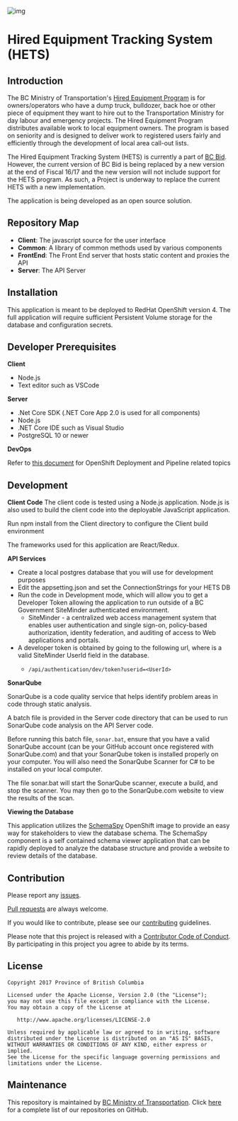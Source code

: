 ![img](https://img.shields.io/badge/Lifecycle-Stable-97ca00)

# Hired Equipment Tracking System (HETS)

## Introduction

The BC Ministry of Transportation's [Hired Equipment Program](http://www2.gov.bc.ca/gov/content/industry/construction-industry/transportation-infrastructure/hired-equipment-program) is for owners/operators who have a dump truck, bulldozer, back hoe or other piece of equipment they want to hire out to the Transportation Ministry for day labour and emergency projects. The Hired Equipment Program distributes available work to local equipment owners. The program is based on seniority and is designed to deliver work to registered users fairly and efficiently through the development of local area call-out lists.

The Hired Equipment Tracking System (HETS) is currently a part of [BC Bid](http://www.bcbid.gov.bc.ca/). However, the current version of BC Bid is being replaced by a new version at the end of Fiscal 16/17 and the new version will not include support for the HETS program. As such, a Project is underway to replace the current HETS with a new implementation.

The application is being developed as an open source solution.

## Repository Map

- **Client**: The javascript source for the user interface
- **Common**: A library of common methods used by various components
- **FrontEnd**: The Front End server that hosts static content and proxies the API
- **Server**: The API Server

## Installation

This application is meant to be deployed to RedHat OpenShift version 4. The full application will require sufficient Persistent Volume storage for the database and configuration secrets.

## Developer Prerequisites

**Client**

- Node.js
- Text editor such as VSCode

**Server**

- .Net Core SDK (.NET Core App 2.0 is used for all components)
- Node.js
- .NET Core IDE such as Visual Studio
- PostgreSQL 10 or newer

**DevOps**

Refer to [this document](openshift/README.md) for OpenShift Deployment and Pipeline related topics

## Development

**Client Code**
The client code is tested using a Node.js application. Node.js is also used to build the client code into the deployable JavaScript application.

Run npm install from the Client directory to configure the Client build environment

The frameworks used for this application are React/Redux.

**API Services**

- Create a local postgres database that you will use for development purposes
- Edit the appsetting.json and set the ConnectionStrings for your HETS DB
- Run the code in Development mode, which will allow you to get a Developer Token allowing the application to run outside of a BC Government SiteMinder authenticated environment.
  - SiteMinder - a centralized web access management system that enables user authentication and single sign-on, policy-based authorization, identity federation, and auditing of access to Web applications and portals.
- A developer token is obtained by going to the following url, where <UserId> is a valid SiteMinder UserId field in the database.
  - `/api/authentication/dev/token?userid=<UserId>`

**SonarQube**

SonarQube is a code quality service that helps identify problem areas in code through static analysis.

A batch file is provided in the Server code directory that can be used to run SonarQube code analysis on the API Server code.

Before running this batch file, `sonar.bat`, ensure that you have a valid SonarQube account (can be your GitHub account once registered with SonarQube.com) and that your SonarQube token is installed properly on your computer. You will also need the SonarQube Scanner for C# to be installed on your local computer.

The file sonar.bat will start the SonarQube scanner, execute a build, and stop the scanner. You may then go to the SonarQube.com website to view the results of the scan.

**Viewing the Database**

This application utilizes the [SchemaSpy](https://github.com/bcgov/SchemaSpy) OpenShift image to provide an easy way for stakeholders to view the database schema. The SchemaSpy component is a self contained schema viewer application that can be rapidly deployed to analyze the database structure and provide a website to review details of the database.

## Contribution

Please report any [issues](https://github.com/bcgov/hets/issues).

[Pull requests](https://github.com/bcgov/hets/pulls) are always welcome.

If you would like to contribute, please see our [contributing](CONTRIBUTING.md) guidelines.

Please note that this project is released with a [Contributor Code of Conduct](CODE_OF_CONDUCT.md). By participating in this project you agree to abide by its terms.

## License

    Copyright 2017 Province of British Columbia

    Licensed under the Apache License, Version 2.0 (the "License");
    you may not use this file except in compliance with the License.
    You may obtain a copy of the License at

       http://www.apache.org/licenses/LICENSE-2.0

    Unless required by applicable law or agreed to in writing, software
    distributed under the License is distributed on an "AS IS" BASIS,
    WITHOUT WARRANTIES OR CONDITIONS OF ANY KIND, either express or implied.
    See the License for the specific language governing permissions and
    limitations under the License.

## Maintenance

This repository is maintained by [BC Ministry of Transportation](http://www.th.gov.bc.ca/).
Click [here](https://github.com/orgs/bcgov/teams/tran/repositories) for a complete list of our repositories on GitHub.
